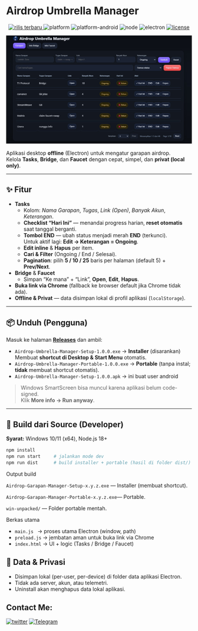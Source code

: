 # Airdrop Umbrella Manager

<p align="center">
  <a href="https://github.com/kenjisubagja/Airdrop-Umbrella-Manager/releases">
    <img src="https://img.shields.io/github/v/release/kenjisubagja/Airdrop-Umbrella-Manager?sort=semver&label=rilis" alt="rilis terbaru">
  </a>
  <a href="https://github.com/kenjisubagja/Airdrop-Umbrella-Manager/releases">
  </a>
  <img src="https://img.shields.io/badge/Platform-Windows-blue" alt="platform">
  <img src="https://img.shields.io/badge/Platform-Android-green?logo=android&logoColor=white" alt="platform-android">
  <img src="https://img.shields.io/badge/Node-%E2%89%A518-339933?logo=nodedotjs&logoColor=white" alt="node">
  <img src="https://img.shields.io/badge/Electron-31.x-47848F?logo=electron&logoColor=white" alt="electron">
  <a href="LICENSE">
    <img src="https://img.shields.io/badge/Lisensi-MIT-yellow" alt="license">
  </a>
  <a href="https://github.com/kenjisubagja/Airdrop-Umbrella-Manager/pulls">
  </a>
</p>

<p align="center">
  <img src="https://github.com/kenjisubagja/coba/blob/main/WhatsApp%20Image%202025-08-28%20at%2021.45.03_c2760938.jpg" alt="Tangkapan layar Airdrop Garapan Manager" width="820">
</p>

Aplikasi desktop **offline** (Electron) untuk mengatur garapan airdrop.  
Kelola **Tasks**, **Bridge**, dan **Faucet** dengan cepat, simpel, dan **privat (local only)**.

---

## ✨ Fitur

- **Tasks**
  - Kolom: *Nama Garapan*, *Tugas*, *Link (Open)*, *Banyak Akun*, *Keterangan*.
  - **Checklist “Hari Ini”** — menandai progress harian, **reset otomatis** saat tanggal berganti.
  - **Tombol END** — ubah status menjadi merah **END** (terkunci).  
    Untuk aktif lagi: **Edit → Keterangan = Ongoing**.
  - **Edit inline** & **Hapus** per item.
  - **Cari & Filter** (Ongoing / End / Selesai).
  - **Pagination**: pilih **5 / 10 / 25** baris per halaman (default 5) + **Prev/Next**.
- **Bridge** & **Faucet**
  - Simpan “Ke mana” + “Link”, **Open**, **Edit**, **Hapus**.
- **Buka link via Chrome** (fallback ke browser default jika Chrome tidak ada).
- **Offline & Privat** — data disimpan lokal di profil aplikasi (`localStorage`).

---

## 📦 Unduh (Pengguna)

Masuk ke halaman **[Releases](https://github.com/kenjisubagja/Airdrop-Umbrella-Manager/releases)** dan ambil:
- `Airdrop-Umbrella-Manager-Setup-1.0.0.exe` → **Installer** (disarankan)  
  Membuat **shortcut di Desktop & Start Menu** otomatis.
- `Airdrop-Umbrella-Manager-Portable-1.0.0.exe` → **Portable** (tanpa instal; **tidak** membuat shortcut otomatis).
- `Airdrop-Umbrella-Manager-Setup-1.0.0.apk` → ini buat user android 

> Windows SmartScreen bisa muncul karena aplikasi belum code-signed.  
> Klik **More info → Run anyway**.

---

## 🔧 Build dari Source (Developer)

**Syarat:** Windows 10/11 (x64), Node.js 18+

```bash
npm install
npm run start     # jalankan mode dev
npm run dist      # build installer + portable (hasil di folder dist/)
```

Output build

```Airdrop-Garapan-Manager-Setup-x.y.z.exe``` — Installer (membuat shortcut).

```Airdrop-Garapan-Manager-Portable-x.y.z.exe```— Portable.

```win-unpacked/``` — Folder portable mentah.

Berkas utama
- ```main.js ```      → proses utama Electron (window, path)
- ```preload.js```    → jembatan aman untuk buka link via Chrome
- ```index.html```    → UI + logic (Tasks / Bridge / Faucet)
## 🔐 Data & Privasi
- Disimpan lokal (per-user, per-device) di folder data aplikasi Electron.
- Tidak ada server, akun, atau telemetri.
- Uninstall akan menghapus data lokal aplikasi.

## Contact Me: 
[![twitter](https://img.shields.io/badge/twitter-1DA1F2?style=for-the-badge&logo=twitter&logoColor=white)](https://twitter.com/kenjisubagja)
[![Telegram](https://img.shields.io/badge/Telegram-2CA5E0?style=for-the-badge&logo=telegram&logoColor=white)](https://t.me/kenjisubagja)
